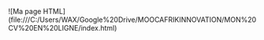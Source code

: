 ![Ma page HTML] (file:///C:/Users/WAX/Google%20Drive/MOOCAFRIKINNOVATION/MON%20CV%20EN%20LIGNE/index.html)
